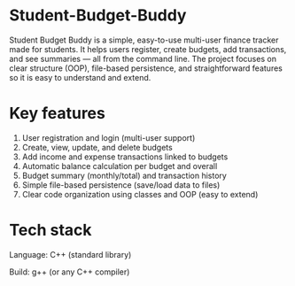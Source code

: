 # Student-Budget-Buddy
Student Budget Buddy is a simple, easy-to-use multi-user finance tracker made for students. It helps users register, create budgets, add transactions, and see summaries — all from the command line. The project focuses on clear structure (OOP), file-based persistence, and straightforward features so it is easy to understand and extend.

# Key features
1. User registration and login (multi-user support)
2. Create, view, update, and delete budgets
3. Add income and expense transactions linked to budgets
4. Automatic balance calculation per budget and overall
5. Budget summary (monthly/total) and transaction history
6. Simple file-based persistence (save/load data to files)
7. Clear code organization using classes and OOP (easy to extend)

# Tech stack
Language: C++ (standard library)

Build: g++ (or any C++ compiler)
